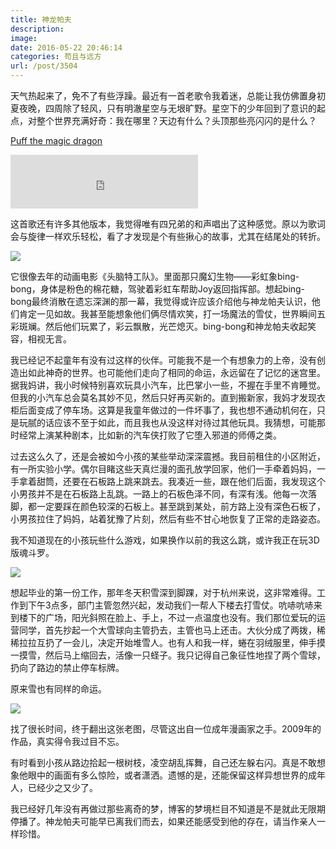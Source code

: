 ```yaml
---
title: 神龙帕夫
description: 
image: 
date: 2016-05-22 20:46:14
categories: 苟且与远方
url: /post/3504
---
```


天气热起来了，免不了有些浮躁。最近有一首老歌令我着迷，总能让我仿佛置身初夏夜晚，四周除了轻风，只有明澈星空与无垠旷野。星空下的少年回到了意识的起点，对整个世界充满好奇：我在哪里？天边有什么？头顶那些亮闪闪的是什么？

<p><a href="http://music.163.com/#/song?id=2004011" target="_blank">Puff the magic dragon</a></p>

<iframe frameborder="no" border="0" marginwidth="0" marginheight="0" width=300 height=86 src="http://music.163.com/outchain/player?type=2&id=2004011&auto=0&height=66"></iframe>

这首歌还有许多其他版本，我觉得唯有四兄弟的和声唱出了这种感觉。原以为歌词会与旋律一样欢乐轻松，看了才发现是个有些揪心的故事，尤其在结尾处的转折。

![](https://storage.fleek-internal.com/0a3a8890-e65e-47ce-93d7-0442b9209d38-bucket/blog/posts/2016-05/05-23/maxresdefault.jpg)

它很像去年的动画电影《头脑特工队》。里面那只魔幻生物——彩虹象bing-bong，身体是粉色的棉花糖，驾驶着彩虹车帮助Joy返回指挥部。想起bing-bong最终消散在遗忘深渊的那一幕，我觉得或许应该介绍他与神龙帕夫认识，他们肯定一见如故。我甚至能想象他们俩尽情欢笑，打一场魔法的雪仗，世界瞬间五彩斑斓。然后他们玩累了，彩云飘散，光芒熄灭。bing-bong和神龙帕夫收起笑容，相视无言。

我已经记不起童年有没有过这样的伙伴。可能我不是一个有想象力的上帝，没有创造出如此神奇的世界。也可能他们走向了相同的命运，永远留在了记忆的迷宫里。据我妈讲，我小时候特别喜欢玩具小汽车，比巴掌小一些，不握在手里不肯睡觉。但我的小汽车总会莫名其妙不见，然后只好再买新的。直到搬新家，我妈才发现衣柜后面变成了停车场。这算是我童年做过的一件坏事了，我也想不通动机何在，只是玩腻的话应该不至于如此，而且我也从没这样对待过其他玩具。我猜想，可能那时经常上演某种剧本，比如新的汽车侠打败了它堕入邪道的师傅之类。

过去这么久了，还是会被如今小孩的某些举动深深震撼。我目前租住的小区附近，有一所实验小学。偶尔目睹这些天真烂漫的面孔放学回家，他们一手牵着妈妈，一手拿着甜筒，还要在石板路上跳来跳去。我凑近一些，跟在他们后面，我发现这个小男孩并不是在石板路上乱跳。一路上的石板色泽不同，有深有浅。他每一次落脚，都一定要踩在颜色较深的石板上。甚至跳到某处，前方路上没有深色石板了，小男孩拉住了妈妈，站着犹豫了片刻，然后有些不甘心地恢复了正常的走路姿态。

我不知道现在的小孩玩些什么游戏，如果换作以前的我这么跳，或许我正在玩3D版魂斗罗。

![](https://storage.fleek-internal.com/0a3a8890-e65e-47ce-93d7-0442b9209d38-bucket/blog/posts/2016-05/05-23/2013090617444052.jpg)

想起毕业的第一份工作，那年冬天积雪深到脚踝，对于杭州来说，这非常难得。工作到下午3点多，部门主管忽然兴起，发动我们一帮人下楼去打雪仗。吭哧吭哧来到楼下的广场，阳光斜照在脸上、手上，不过一点温度也没有。我们那位爱玩的运营同学，首先抄起一个大雪球向主管扔去，主管也马上还击。大伙分成了两拨，稀稀拉拉互扔了一会儿，决定开始堆雪人。也有人和我一样，蜷在羽绒服里，伸手摸一摸雪，然后马上缩回去，活像一只蛏子。我只记得自己象征性地捏了两个雪球，扔向了路边的禁止停车标牌。

原来雪也有同样的命运。

![](https://storage.fleek-internal.com/0a3a8890-e65e-47ce-93d7-0442b9209d38-bucket/blog/posts/2016-05/05-23/2ad60013caec42975fd880f7671bf0a2.jpg)

找了很长时间，终于翻出这张老图，尽管这出自一位成年漫画家之手。2009年的作品，真实得令我过目不忘。

有时看到小孩从路边拾起一根树枝，凌空胡乱挥舞，自己还左躲右闪。真是不敢想象他眼中的画面有多么惊险，或者潇洒。遗憾的是，还能保留这样异想世界的成年人，已经少之又少了。

我已经好几年没有再做过那些离奇的梦，博客的梦境栏目不知道是不是就此无限期停播了。神龙帕夫可能早已离我们而去，如果还能感受到他的存在，请当作亲人一样珍惜。